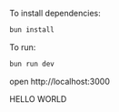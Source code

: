 To install dependencies:
```sh
bun install
```

To run:
```sh
bun run dev
```

open http://localhost:3000

HELLO WORLD
